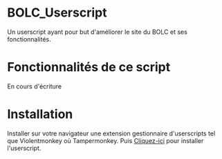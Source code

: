 # BOLC_Userscript
Un userscript ayant pour but d'améliorer le site du BOLC et ses fonctionnalités.

# Fonctionnalités de ce script 

En cours d'écriture

# Installation

Installer sur votre navigateur une extension gestionnaire d'userscripts tel que Violentmonkey où Tampermonkey.
Puis [Cliquez-ici](https://raw.githubusercontent.com/emmausconnect/BOLC_Userscript/refs/heads/main/BOLC_Userscript.user.js) pour installer l'userscript. 

